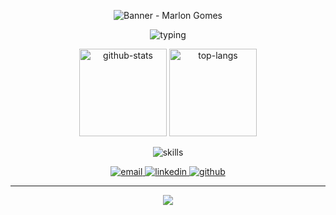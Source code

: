 <!-- README.md - Marlon Gomes (Srmarlongs) - Dark • Clean -->

<!-- ===== BANNER ANIMADO ===== -->
<p align="center">
  <img src="https://capsule-render.vercel.app/api?type=waving&color=0:2c3e50,100:000000&height=180&section=header&text=Marlon%20Gomes&fontSize=48&fontColor=FFFFFF&animation=fadeIn&fontAlignY=40" alt="Banner - Marlon Gomes" />
</p>

<!-- ===== TYPING EFFECT ===== -->
<p align="center">
  <img src="https://readme-typing-svg.herokuapp.com?font=Fira+Code&size=28&pause=800&color=FFFFFF&center=true&width=820&height=48&lines=Olá,+eu+sou+o+Marlon+Gomes+👋;Sou+desenvolvedor+em+formação+com+foco+em+Java;Procuro+estágio+para+crescer+e+construir+projetos+reais" alt="typing" />
</p>




<p align="center">
  <img alt="github-stats" src="https://github-readme-stats.vercel.app/api?username=Srmarlongs&show_icons=true&theme=tokyonight&count_private=true" height="140" />
  <img alt="top-langs" src="https://github-readme-stats.vercel.app/api/top-langs/?username=Srmarlongs&layout=compact&theme=tokyonight&langs_count=8" height="140" />
</p>
<p align="center">
  <img alt="skills" src="https://skillicons.dev/icons?i=java,mysql,cpp,html,css,js,git,github,vscode" />
</p>



<p align="center">
  <a href="mailto:marlong2008silva@gmail.com">
    <img alt="email" src="https://img.shields.io/badge/Email-D14836?style=for-the-badge&logo=gmail&logoColor=white" />
  </a>
  <a href="https://www.linkedin.com/in/marlon-gomes-a07390308">
    <img alt="linkedin" src="https://img.shields.io/badge/LinkedIn-0077B5?style=for-the-badge&logo=linkedin&logoColor=white" />
  </a>
  <a href="https://github.com/Srmarlongs">
    <img alt="github" src="https://img.shields.io/badge/GitHub-100000?style=for-the-badge&logo=github&logoColor=white" />
  </a>
</p>

---

<p align="center">
  <img src="https://capsule-render.vercel.app/api?type=waving&color=0:000000,100:2c3e50&height=120&section=footer" />
</p>
